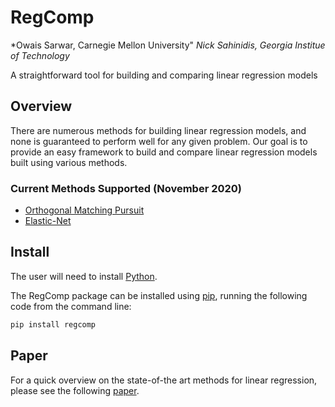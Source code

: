 # RegComp
*Owais Sarwar, Carnegie Mellon University" 
*Nick Sahinidis, Georgia Institue of Technology* 

A straightforward tool for building and comparing linear regression models

## Overview 

There are numerous methods for building linear regression models, and none is guaranteed to perform well for any given problem. Our goal is to provide an easy framework to build and compare linear regression models built using various methods. 

### Current Methods Supported (November 2020) 
- [Orthogonal Matching Pursuit](https://scikit-learn.org/stable/modules/generated/sklearn.linear_model.OrthogonalMatchingPursuitCV.html#sklearn.linear_model.OrthogonalMatchingPursuitCV)
- [Elastic-Net](https://scikit-learn.org/stable/modules/generated/sklearn.linear_model.ElasticNetCV.html)

## Install 
The user will need to install [Python](https://www.python.org/downloads/).

The RegComp package can be installed using [pip](https://pip.pypa.io/en/stable/), running the following code from the command line: 

```bash 
pip install regcomp
``` 
## Paper 

For a quick overview on the state-of-the art methods for linear regression, please see the following [paper](https://www.e-publications.org/ims/submission/STS/user/submissionFile/46450?confirm=fccc7ad1). 
